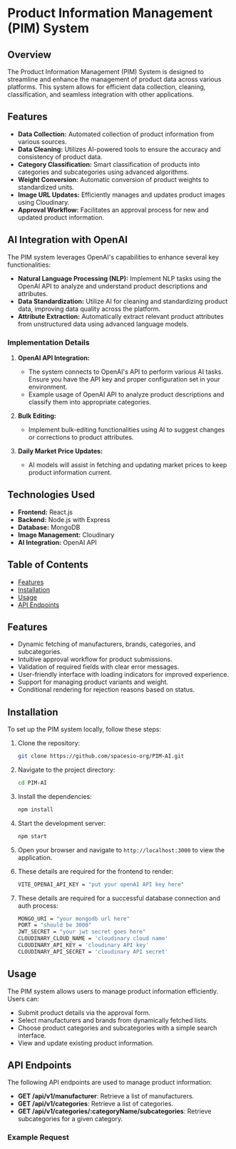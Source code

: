 # Product Information Management (PIM) System

## Overview

The Product Information Management (PIM) System is designed to streamline and enhance the management of product data across various platforms. This system allows for efficient data collection, cleaning, classification, and seamless integration with other applications.

## Features

- **Data Collection:** Automated collection of product information from various sources.
- **Data Cleaning:** Utilizes AI-powered tools to ensure the accuracy and consistency of product data.
- **Category Classification:** Smart classification of products into categories and subcategories using advanced algorithms.
- **Weight Conversion:** Automatic conversion of product weights to standardized units.
- **Image URL Updates:** Efficiently manages and updates product images using Cloudinary.
- **Approval Workflow:** Facilitates an approval process for new and updated product information.

## AI Integration with OpenAI

The PIM system leverages OpenAI's capabilities to enhance several key functionalities:

- **Natural Language Processing (NLP):** Implement NLP tasks using the OpenAI API to analyze and understand product descriptions and attributes.
- **Data Standardization:** Utilize AI for cleaning and standardizing product data, improving data quality across the platform.
- **Attribute Extraction:** Automatically extract relevant product attributes from unstructured data using advanced language models.

### Implementation Details

1. **OpenAI API Integration:**

   - The system connects to OpenAI's API to perform various AI tasks. Ensure you have the API key and proper configuration set in your environment.
   - Example usage of OpenAI API to analyze product descriptions and classify them into appropriate categories.

2. **Bulk Editing:**

   - Implement bulk-editing functionalities using AI to suggest changes or corrections to product attributes.

3. **Daily Market Price Updates:**
   - AI models will assist in fetching and updating market prices to keep product information current.

## Technologies Used

- **Frontend:** React.js
- **Backend:** Node.js with Express
- **Database:** MongoDB
- **Image Management:** Cloudinary
- **AI Integration:** OpenAI API

## Table of Contents

- [Features](#features)
- [Installation](#installation)
- [Usage](#usage)
- [API Endpoints](#api-endpoints)

## Features

- Dynamic fetching of manufacturers, brands, categories, and subcategories.
- Intuitive approval workflow for product submissions.
- Validation of required fields with clear error messages.
- User-friendly interface with loading indicators for improved experience.
- Support for managing product variants and weight.
- Conditional rendering for rejection reasons based on status.

## Installation

To set up the PIM system locally, follow these steps:

1. Clone the repository:

   ```bash
   git clone https://github.com/spacesio-org/PIM-AI.git
   ```

2. Navigate to the project directory:

   ```bash
   cd PIM-AI
   ```

3. Install the dependencies:

   ```bash
   npm install
   ```

4. Start the development server:

   ```bash
   npm start
   ```

5. Open your browser and navigate to `http://localhost:3000` to view the application.

6. These details are required for the frontend to render:

   ```bash
   VITE_OPENAI_API_KEY = "put your openAI API key here"
   ```

7. These details are required for a successful database connection and auth process:
   ```bash
   MONGO_URI = "your mongodb url here"
   PORT = "should be 3000"
   JWT_SECRET = "your jwt secret goes here"
   CLOUDINARY_CLOUD_NAME = 'cloudinary cloud name'
   CLOUDINARY_API_KEY = 'cloudinary API key'
   CLOUDINARY_API_SECRET = 'cloudinary API secret'
   ```

## Usage

The PIM system allows users to manage product information efficiently. Users can:

- Submit product details via the approval form.
- Select manufacturers and brands from dynamically fetched lists.
- Choose product categories and subcategories with a simple search interface.
- View and update existing product information.

## API Endpoints

The following API endpoints are used to manage product information:

- **GET /api/v1/manufacturer**: Retrieve a list of manufacturers.
- **GET /api/v1/categories**: Retrieve a list of categories.
- **GET /api/v1/categories/:categoryName/subcategories**: Retrieve subcategories for a given category.

### Example Request
